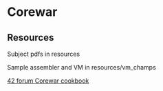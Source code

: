 # Corewar

## Resources

Subject pdfs in resources

Sample assembler and VM in resources/vm_champs

[42 forum Corewar cookbook](https://forum.intra.42.fr/topics/19931/messages)
